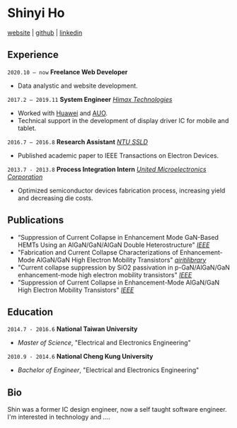 # Shinyi Ho

[website]() | [github](https://github.com/shinyiho) | [linkedin](https://www.linkedin.com/in/shinyi-ho-13871b73/)

## Experience

`2020.10 – now` **Freelance Web Developer**

- Data analystic and website development.

`2017.2 – 2019.11` **System Engineer** [_Himax Technologies_](https://www.himax.com.tw/)

- Worked with [Huawei](https://www.huawei.com/en/) and [AUO](https://www.auo.com/en-global).
- Technical support in the development of display driver IC for mobile and tablet.

`2016.7 – 2016.8` **Research Assistant** [_NTU SSLD_](http://gipo.ntu.edu.tw/eng/e_p6student-5-detail2.php?sn=30&is_manage=1&title_code=02)

- Published academic paper to IEEE Transactions on Electron Devices.

`2013.7 - 2013.8` **Process Integration Intern** [_United Microelectronics Corporation_](https://www.umc.com/en/home/Index)

- Optimized semiconductor devices fabrication process, increasing yield and decreasing die costs.

## Publications

- “Suppression of Current Collapse in Enhancement Mode GaN-Based HEMTs Using an AlGaN/GaN/AlGaN Double Heterostructure" [_IEEE_](https://ieeexplore.ieee.org/abstract/document/7873300)
- "Fabrication and Current Collapse Characterizations of Enhancement-Mode AlGaN/GaN High Electron Mobility Transistors" [_airitilibrary_](https://www.airitilibrary.com/Publication/alDetailedMesh1?DocID=U0001-2907201611231600)
- "Current collapse suppression by SiO2 passivation in p-GaN/AlGaN/GaN enhancement-mode high electron mobility transistors" [_IEEE_](https://ieeexplore.ieee.org/abstract/document/7528613)
- "Suppression of Current Collapse in Enhancement-Mode AlGaN/GaN High Electron Mobility Transistors" [_IEEE_](https://ieeexplore.ieee.org/abstract/document/7321782)

## Education

`2014.7 - 2016.6` **National Taiwan University**

- _Master of Science_, "Electrical and Electronics Engineering"

`2010.9 - 2014.6` **National Cheng Kung University**

- _Bachelor of Engineer_, "Electrical and Electronics Engineering"

## Bio

Shin was a former IC design engineer, now a self taught software engineer. I'm interested in technology and ....
